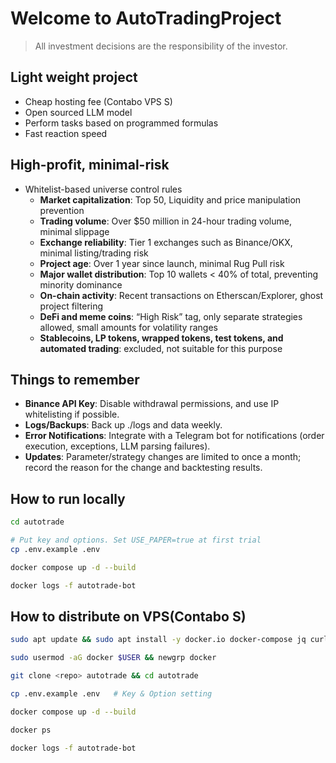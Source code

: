 # Welcome to AutoTradingProject

> All investment decisions are the responsibility of the investor.


## Light weight project 
- Cheap hosting fee (Contabo VPS S)
- Open sourced LLM model
- Perform tasks based on programmed formulas
- Fast reaction speed

## High-profit, minimal-risk
- Whitelist-based universe control rules
    - **Market capitalization**: Top 50, Liquidity and price manipulation prevention
    - **Trading volume**: Over $50 million in 24-hour trading volume, minimal slippage
    - **Exchange reliability**: Tier 1 exchanges such as Binance/OKX, minimal listing/trading risk
    - **Project age**: Over 1 year since launch, minimal Rug Pull risk
    - **Major wallet distribution**: Top 10 wallets < 40% of total, preventing minority dominance
    - **On-chain activity**: Recent transactions on Etherscan/Explorer, ghost project filtering
    - **DeFi and meme coins**: “High Risk” tag, only separate strategies allowed, small amounts for volatility ranges
    - **Stablecoins, LP tokens, wrapped tokens, test tokens, and automated trading**: excluded, not suitable for this purpose

## Things to remember
- **Binance API Key**: Disable withdrawal permissions, and use IP whitelisting if possible.
- **Logs/Backups**: Back up ./logs and data weekly.
- **Error Notifications**: Integrate with a Telegram bot for notifications (order execution, exceptions, LLM parsing failures).
- **Updates**: Parameter/strategy changes are limited to once a month; record the reason for the change and backtesting results.

## How to run locally
```bash
cd autotrade

# Put key and options. Set USE_PAPER=true at first trial 
cp .env.example .env

docker compose up -d --build

docker logs -f autotrade-bot
```

## How to distribute on VPS(Contabo S)
```bash
sudo apt update && sudo apt install -y docker.io docker-compose jq curl

sudo usermod -aG docker $USER && newgrp docker

git clone <repo> autotrade && cd autotrade

cp .env.example .env   # Key & Option setting

docker compose up -d --build

docker ps

docker logs -f autotrade-bot
```